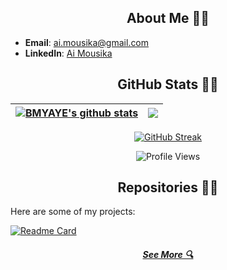 <!--Welcome to my GitHub profile! I'm an aspiring software developer with interests in front-end, back-end, and full-stack development. I'm continually learning and improving my skills in this exciting field.-->

<h2 align="center">About Me 👨‍💻</h2>

<!--I'm focused on enhancing my skills to become a proficient developer in the following areas:-->

<!--- **Front-end Development**: Creating engaging and interactive user interfaces.-->
<!--- **Back-end Development**: Building robust and scalable server-side applications.-->
<!--- **Full-stack Development**: Combining both front-end and back-end skills to develop comprehensive solutions.-->

- **Email**: [ai.mousika@gmail.com](mailto:ai.mousika@gmail.com)
- **LinkedIn**: [Ai Mousika](https://www.linkedin.com/in/ai-mousika-568aa4311/)

<h2 align="center">GitHub Stats 👨‍💻</h2>

| <a href="https://github.com/bmyaye/github-readme-stats"><img align="center" src="https://github-readme-stats.vercel.app/api?username=bmyaye&show_icons=true&include_all_commits=true&theme=tokyonight-duo&hide_border=true" alt="BMYAYE's github stats" /></a> | <a href="https://github.com/bmyaye/github-readme-stats"><img align="center" src="https://github-readme-stats.vercel.app/api/top-langs/?username=bmyaye&layout=compact&theme=tokyonight-duo&hide_border=true" /></a> |
| ------------- | ------------- |

<p align="center">
    <a href="https://git.io/streak-stats"><img src="https://streak-stats.demolab.com?user=bmyaye&theme=tokyonight-duo" alt="GitHub Streak" /></a>
</p>

<div align="center">
  <img src="https://komarev.com/ghpvc/?username=bmyaye&style=for-the-badge&color=blue" alt="Profile Views" />
</div>

<h2 align="center">Repositories 👨‍💻</h2>

Here are some of my projects:

[![Readme Card](https://github-readme-stats.vercel.app/api/pin/?username=bmyaye&repo=Located-Me-App)](https://github.com/bmyaye/Located-Me-App)

<h5 align="center">
  <a href="https://github.com/bmyaye?tab=repositories" title="Show All Repositories">See More 🔍</a>
</h5>

<!-- You can add more sections here like Technologies I Use, Blogs, etc. -->


<!--## Hi there 👋-->

<!--
**bmyaye/bmyaye** is a ✨ _special_ ✨ repository because its `README.md` (this file) appears on your GitHub profile.
Here are some ideas to get you started:
- 🔭 I’m currently working on ...
- 🌱 I’m currently learning ...
- 👯 I’m looking to collaborate on ...
- 🤔 I’m looking for help with ...
- 💬 Ask me about ...
- 📫 How to reach me: ...
- 😄 Pronouns: ...
- ⚡ Fun fact: ...
-->
